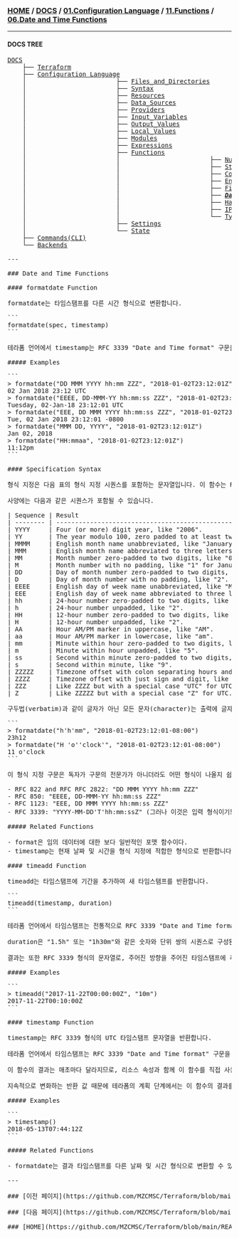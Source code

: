 ### [HOME](https://github.com/MZCMSC/Terraform/blob/main/README.md) / [DOCS](https://github.com/MZCMSC/Terraform/blob/main/DOCS/README.md) / [01.Configuration Language](https://github.com/MZCMSC/Terraform/blob/main/DOCS/01_Configuration_Language/README.md) / [11.Functions](https://github.com/MZCMSC/Terraform/blob/main/DOCS/01_Configuration_Language/11_Functions/README.md) / [06.Date and Time Functions](https://github.com/MZCMSC/Terraform/blob/main/DOCS/01_Configuration_Language/11_Functions/06_Date_and_Time_Functions/README.md)

---

#### DOCS TREE


<pre>
<a href = "https://github.com/MZCMSC/Terraform/blob/main/DOCS/README.md">DOCS</a>
    ├── <a href = "https://github.com/MZCMSC/Terraform/blob/main/DOCS/00_Terraform/README.md">Terraform</a>
    ├── <a href = "https://github.com/MZCMSC/Terraform/blob/main/DOCS/01_Configuration_Language/README.md">Configuration Language</a>
    │                        ├── <a href = "https://github.com/MZCMSC/Terraform/blob/main/DOCS/01_Configuration_Language/01_Files_and_Directories/README.md">Files_and_Directories</a>
    │                        ├── <a href = "https://github.com/MZCMSC/Terraform/blob/main/DOCS/01_Configuration_Language/02_Syntax/README.md">Syntax</a>
    │                        ├── <a href = "https://github.com/MZCMSC/Terraform/blob/main/DOCS/01_Configuration_Language/03_Resources/README.md">Resources</a>
    │                        ├── <a href = "https://github.com/MZCMSC/Terraform/blob/main/DOCS/01_Configuration_Language/04_Data_Sources/README.md">Data_Sources</a>
    │                        ├── <a href = "https://github.com/MZCMSC/Terraform/blob/main/DOCS/01_Configuration_Language/05_Providers/README.md">Providers</a>
    │                        ├── <a href = "https://github.com/MZCMSC/Terraform/blob/main/DOCS/01_Configuration_Language/06_Input_Variables/README.md">Input_Variables</a>
    │                        ├── <a href = "https://github.com/MZCMSC/Terraform/blob/main/DOCS/01_Configuration_Language/07_Output_Values/README.md">Output_Values</a>
    │                        ├── <a href = "https://github.com/MZCMSC/Terraform/blob/main/DOCS/01_Configuration_Language/08_Local_Values/README.md">Local_Values</a>
    │                        ├── <a href = "https://github.com/MZCMSC/Terraform/blob/main/DOCS/01_Configuration_Language/09_Modules/README.md">Modules</a>
    │                        ├── <a href = "https://github.com/MZCMSC/Terraform/blob/main/DOCS/01_Configuration_Language/10_Expressions/README.md">Expressions</a>
    │                        ├── <a href = "https://github.com/MZCMSC/Terraform/blob/main/DOCS/01_Configuration_Language/11_Functions/README.md">Functions</a>
    │                        │                        ├── <a href = "https://github.com/MZCMSC/Terraform/blob/main/DOCS/01_Configuration_Language/11_Functions/01_Numeric_Functions/README.md">Numeric_Functions</a>
    │                        │                        ├── <a href = "https://github.com/MZCMSC/Terraform/blob/main/DOCS/01_Configuration_Language/11_Functions/02_String_Functions/README.md">String_Functions</a>
    │                        │                        ├── <a href = "https://github.com/MZCMSC/Terraform/blob/main/DOCS/01_Configuration_Language/11_Functions/03_Collection_Functions/README.md">Collection_Functions</a>
    │                        │                        ├── <a href = "https://github.com/MZCMSC/Terraform/blob/main/DOCS/01_Configuration_Language/11_Functions/04_Encoding_Functions/README.md">Encoding_Functions</a>
    │                        │                        ├── <a href = "https://github.com/MZCMSC/Terraform/blob/main/DOCS/01_Configuration_Language/11_Functions/05_Filesystem_Functions/README.md">Filesystem_Functions</a>
    │                        │                        ├── <i><b><a href = "https://github.com/MZCMSC/Terraform/blob/main/DOCS/01_Configuration_Language/11_Functions/06_Date_and_Time_Functions/README.md">Data_and_Time_Functions</a></b></i>
    │                        │                        ├── <a href = "https://github.com/MZCMSC/Terraform/blob/main/DOCS/01_Configuration_Language/11_Functions/07_Hash_and_Crypto_Functions/README.md">Hash_and_Crypto_Functions</a>
    │                        │                        ├── <a href = "https://github.com/MZCMSC/Terraform/blob/main/DOCS/01_Configuration_Language/11_Functions/08_IP_Network_Functions/README.md">IP_Network_Functions</a>
    │                        │                        └── <a href = "https://github.com/MZCMSC/Terraform/blob/main/DOCS/01_Configuration_Language/11_Functions/09_Type_Conversion_Functions/README.md">Type_Conversion_Functions</a>
    │                        ├── <a href = "https://github.com/MZCMSC/Terraform/blob/main/DOCS/01_Configuration_Language/12_Settings/README.md">Settings</a>
    │                        └── <a href = "https://github.com/MZCMSC/Terraform/blob/main/DOCS/01_Configuration_Language/13_State/README.md">State</a>  
    ├── <a href ="https://github.com/MZCMSC/Terraform/blob/main/DOCS/02_Commands(CLI)/README.md">Commands(CLI)</a>
    └── <a href = "https://github.com/MZCMSC/Terraform/blob/main/DOCS/03_Backends/README.md">Backends</a>

---

### Date and Time Functions

#### formatdate Function

formatdate는 타임스탬프를 다른 시간 형식으로 변환합니다.

```
formatdate(spec, timestamp)
```

테라폼 언어에서 timestamp는 RFC 3339 "Date and Time format" 구문을 사용하는 문자열로 표현된다. formatdate를 사용하려면 timestamp 인수가 이 구문을 준수하는 문자열이어야 합니다.

##### Examples

```
> formatdate("DD MMM YYYY hh:mm ZZZ", "2018-01-02T23:12:01Z")
02 Jan 2018 23:12 UTC
> formatdate("EEEE, DD-MMM-YY hh:mm:ss ZZZ", "2018-01-02T23:12:01Z")
Tuesday, 02-Jan-18 23:12:01 UTC
> formatdate("EEE, DD MMM YYYY hh:mm:ss ZZZ", "2018-01-02T23:12:01-08:00")
Tue, 02 Jan 2018 23:12:01 -0800
> formatdate("MMM DD, YYYY", "2018-01-02T23:12:01Z")
Jan 02, 2018
> formatdate("HH:mmaa", "2018-01-02T23:12:01Z")
11:12pm
```

#### Specification Syntax

형식 지정은 다음 표의 형식 지정 시퀀스를 포함하는 문자열입니다. 이 함수는 RFC822, RFC850 및 RFC1123에 정의된 것과 같은 일반적인 기계 지향 타임스탬프 형식을 생성하기 위한 것입니다. locale을 인식하지 못하기 때문에 진정한 인간 지향적인 날짜 형식에 적합하지 않습니다. 특히 영어로만 월, 일 이름을 만들 수 있습니다.

사양에는 다음과 같은 시퀀스가 포함될 수 있습니다.

| Sequence | Result                                                                  |
| -------- | ----------------------------------------------------------------------- |
| YYYY     | Four (or more) digit year, like "2006".                                 |
| YY       | The year modulo 100, zero padded to at least two digits, like "06".     |
| MMMM     | English month name unabbreviated, like "January".                       |
| MMM      | English month name abbreviated to three letters, like "Jan".            |
| MM       | Month number zero-padded to two digits, like "01" for January.          |
| M        | Month number with no padding, like "1" for January.                     |
| DD       | Day of month number zero-padded to two digits, like "02".               |
| D        | Day of month number with no padding, like "2".                          |
| EEEE     | English day of week name unabbreviated, like "Monday".                  |
| EEE      | English day of week name abbreviated to three letters, like "Mon".      |
| hh       | 24-hour number zero-padded to two digits, like "02".                    |
| h        | 24-hour number unpadded, like "2".                                      |
| HH       | 12-hour number zero-padded to two digits, like "02".                    |
| H        | 12-hour number unpadded, like "2".                                      |
| AA       | Hour AM/PM marker in uppercase, like "AM".                              |
| aa       | Hour AM/PM marker in lowercase, like "am".                              |
| mm       | Minute within hour zero-padded to two digits, like "05".                |
| m        | Minute within hour unpadded, like "5".                                  |
| ss       | Second within minute zero-padded to two digits, like "09".              |
| s        | Second within minute, like "9".                                         |
| ZZZZZ    | Timezone offset with colon separating hours and minutes, like "-08:00". |
| ZZZZ     | Timezone offset with just sign and digit, like "-0800".                 |
| ZZZ      | Like ZZZZ but with a special case "UTC" for UTC.                        |
| Z        | Like ZZZZZ but with a special case "Z" for UTC.                         |

구두법(verbatim)과 같이 글자가 아닌 모든 문자(character)는 출력에 글자 그대로 재생산됩니다. 형식 문자열에 문자 그대로를 포함하려면 따옴표 '로 묶으십시오. 리터럴 따옴표를 포함하려면 따옴표를 두 배로 늘려서 이스케이프합니다.

```
> formatdate("h'h'mm", "2018-01-02T23:12:01-08:00")
23h12
> formatdate("H 'o''clock'", "2018-01-02T23:12:01-08:00")
11 o'clock
```

이 형식 지정 구문은 독자가 구문의 전문가가 아니더라도 어떤 형식이 나올지 쉽게 추측할 수 있도록 하기 위한 것이다. 따라서 공통 형식에 대한 미리 정의된 단축키는 없지만, 필요에 따라 구성에 복사하기 위해 다양한 RFC 지정 형식에 대한 형식 문자열이 아래에 제공됩니다.

- RFC 822 and RFC RFC 2822: "DD MMM YYYY hh:mm ZZZ"
- RFC 850: "EEEE, DD-MMM-YY hh:mm:ss ZZZ"
- RFC 1123: "EEE, DD MMM YYYY hh:mm:ss ZZZ"
- RFC 3339: "YYYY-MM-DD'T'hh:mm:ssZ" (그러나 이것은 입력 형식이기도 하므로 이러한 변환은 중복됩니다.)

##### Related Functions

- format은 임의 데이터에 대한 보다 일반적인 포맷 함수이다.
- timestamp는 현재 날짜 및 시간을 형식 지정에 적합한 형식으로 반환합니다.

#### timeadd Function

timeadd는 타임스탬프에 기간을 추가하여 새 타임스탬프를 반환합니다.

```
timeadd(timestamp, duration)
```

테라폼 언어에서 타임스탬프는 전통적으로 RFC 3339 "Date and Time format" 구문을 사용하는 문자열로 표현된다. timeadd는 timestamp 인수를 이 구문에 맞는 문자열이어야 한다.

duration은 "1.5h" 또는 "1h30m"와 같은 숫자와 단위 쌍의 시퀀스로 구성된 시간 차이를 나타내는 문자열입니다. 허용되는 단위는 "ns", "us"(또는 "µs"), "ms", "s", "m", "h"이다. 첫 번째 숫자는 "-2h5m"과 같이 음의 지속 시간을 나타내기 위해 음수일 수 있다.

결과는 또한 RFC 3339 형식의 문자열로, 주어진 방향을 주어진 타임스탬프에 추가한 결과를 나타낸다.

##### Examples

```
> timeadd("2017-11-22T00:00:00Z", "10m")
2017-11-22T00:10:00Z
```

#### timestamp Function

timestamp는 RFC 3339 형식의 UTC 타임스탬프 문자열을 반환합니다.

테라폼 언어에서 타임스탬프는 RFC 3339 "Date and Time format" 구문을 사용하는 문자열로 표현되므로 타임스탬프는 이 형식의 문자열을 반환합니다.

이 함수의 결과는 매초마다 달라지므로, 리소스 속성과 함께 이 함수를 직접 사용하면 모든 테라폼 실행에서 diff가 감지됩니다. 리소스 속성에 이 함수를 사용하는 것은 권장하지 않지만 드물게 ignore_changes lifecycle meta-argument와 함께 사용하여 리소스를 처음 생성할 때만 타임스탬프를 가져올 수 있습니다. 보다 안정적인 시간 처리에 대해서는 Time Provider를 참조하십시오.

지속적으로 변화하는 반환 값 때문에 테라폼의 계획 단계에서는 이 함수의 결과를 예측할 수 없으므로 일단 plan이 적용되어야만 타임스탬프가 찍힌다.

##### Examples

```
> timestamp()
2018-05-13T07:44:12Z
```

##### Related Functions

- formatdate는 결과 타임스탬프를 다른 날짜 및 시간 형식으로 변환할 수 있습니다.

---

### [이전 페이지](https://github.com/MZCMSC/Terraform/blob/main/DOCS/05_Functions/05_Filesystem_Functions/README.md)

### [다음 페이지](https://github.com/MZCMSC/Terraform/blob/main/DOCS/05_Functions/07_Hash_and_Crypto_Functions/README.md)

### [HOME](https://github.com/MZCMSC/Terraform/blob/main/README.md)
